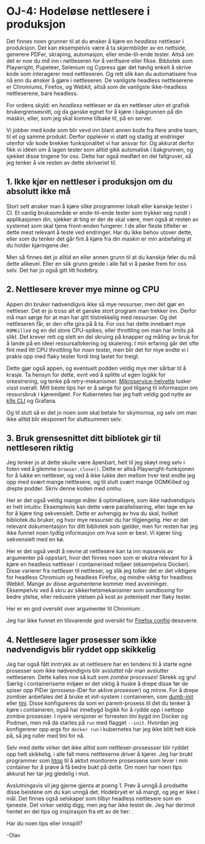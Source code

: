 # OJ-4: Hodeløse nettlesere i produksjon

Det finnes noen grunner til at du ønsker å kjøre en _headless_ nettleser i produksjon. Det kan eksempelvis være å ta skjermbilder av en nettside, generere PDFer, skraping, automasjon, eller ende-til-ende tester. Altså om det er noe du _må_ inn i nettleseren for å verifisere eller fikse.
Bibliotek som Playwright, Pupeteer, Selenium og Cypress gjør det høvlig enkelt å skrive kode som interagerer med nettleseren. Og rett slik kan du automatisere hva nå enn du ønsker å gjøre i nettleseren. De vanligste headless nettleserene er Chromiums, Firefox, og Webkit, altså som de vanligste ikke-headless nettleserene, bare headless.

For ordens skyld: en _headless_ nettleser er da en nettleser _uten_ et grafisk brukergrensesnitt, og da ganske egnet for å kjøre i bakgrunnen på din maskin, eller, som jeg skal komme tilbake til, på en server.

Vi jobber med kode som blir vevd inn blant annen kode fra flere andre team, til et og samme produkt. Derfor opplever vi støtt og stadig at endringer utenfor vår kode brekker funksjonalitet vi har ansvar for. Og akkurat derfor fikk vi idéen om å lagen tester som alltid gikk automatisk i bakgrunnen, og sjekket disse tingene for oss. Dette har også medført en del fallgruver, så jeg tenker å vie resten av dette skriveriet til.

## 1. Ikke kjør en nettleser i produksjon om du absolutt ikke må

Stort sett ønsker man å kjøre slike programmer lokalt eller kanskje tester i CI. Et vanlig bruksområde er ende-til-ende tester som trykker seg rundt i applikasjonen din, sjekker at ting er der de skal være, men også at resten av systemet som skal tjene front-enden fungerer. I de aller fleste tilfeller er dette mest relevant å teste ved endringer.
Har du ikke behov utover dette, eller som du tenker det går fint å kjøre fra din maskin er min anbefaling at du holder kjøringene der.

Men så finnes det jo alltid en eller annen grunn til at du kanskje føler du må dette alikevel. Eller en slik grunn greide i alle fall vi å pøske frem for oss selv. Det har jo også gitt litt hodebry.

## 2. Nettlesere krever mye minne og CPU

Appen din bruker nødvendigvis ikke så mye ressurser, men det gjør en nettleser. Det er jo tross alt et ganske stort program man trekker inn.
Derfor må man sørge for at man har gitt tilstrekkelig med ressurser. Og det nettleseren får, er den ofte gira på å ta. For oss har dette innebært mye `OOMKilled` og en del store CPU-spikes, eller throttling om man har limits på slikt. Det krever rett og slett en del skruing på knapper og måling av bruk for å lande på en ideel ressursallokering og skalering. I min erfaring går det ofte fint med litt CPU throttling for _noen_ tester, men blir det for mye endte vi i prakis opp med flaky tester fordi ting lastet for treigt.

Dette gjør også appen, og eventuelt podden veldig mye mer sårbar til å krasje. Ta hensyn for dette, evnt ved å splitte ut egen logikk for orkestrering, og tenke på retry-mekanismer. [Mikroservice-helvette](https://www.youtube.com/watch?v=y8OnoxKotPQ) lusker visst overalt. Mitt beste tips her er å sørge for god tilgang til informasjon om ressursbruk i kjøremiljøet. For Kubernetes har jeg hatt veldig god nytte av [k9s CLI](https://github.com/derailed/k9s) og Grafana.

Og til slutt så er det jo noen som skal betale for skymorroa, og selv om man ikke alltid blir eksponert for sluttsummen selv.

## 3. Bruk grensesnittet ditt bibliotek gir til nettleseren riktig

Jeg tenker jo at dette skulle være åpenbart, helt til jeg skøyt meg selv i foten ved å glemme `browser.close()`. Dette er altså Playwright-funksjonen for å lukke en nettleser, og ved å ikke lukke den mellom hver test endte jeg opp med svært mange nettlesere, og til slutt svært mange OOMKilled og drepte podder. Skriv denne koden med omhu.

Her er det også veldig mange måter å optimalisere, som ikke nødvendigvis er helt intuitiv. Eksemplevis kan dette være parallelisering, eller lage en kø for å kjøre ting sekvensielt.
Dette er avhengig av hva du skal, hvilket bibliotek du bruker, og hvor mye ressurser du har tilgjengelig. Her er det relevant dokumentasjon for ditt bibliotek som gjelder, men for resten har jeg ikke funnet noen tydlig informasjon om hva som er best. Vi kjører ting sekvensielt med en kø.

Her er det også verdt å nevne at nettlesere kan ta inn massevis av argumenter på oppstart, hvor det finnes noen som er ekstra relevant for å kjøre en headless nettleser i containerised miljøer (eksempelvis Docker). Disse varierer fra nettleser til nettleser, og slik jeg tolker det er det viktigere for headless Chromium og headless Firefox, og mindre viktig for headless Webkit. Mange av disse argumentene kommer med avveininger. Eksempelvis ved å skru av sikkerhetsmekanismer som _sandboxing_ for bedre ytelse, eller redusere ytelsen på kost av poteniselt mer flaky tester.

Her er en god oversikt over argumenter til Chromium: [](https://peter.sh/experiments/chromium-command-line-switches/).

Jeg har ikke funnet en tilsvarende god oversikt for [Firefox config](https://support.mozilla.org/en-US/kb/about-config-editor-firefox) dessverre.

## 4. Nettlesere lager prosesser som ikke nødvendigvis blir ryddet opp skikkelig

Jeg har også fått inntrykk av at nettlesere har en tendens til å starte egne prosesser som ikke nødvendigvis blir avsluttet når man avslutter nettleseren. Dette kalles noe så kult som _zombie processes_! Skrekk og gru! Særlig i containeriserte miljøer er det viktig å huske å drepe disse før de spiser opp PIDer (prossess-IDer for aktive prosesser) og minne. For å drepe zombier anbefales det å bruke et _init_-system i containeren, som [dumb-init](https://github.com/Yelp/dumb-init) eller [tini](https://github.com/krallin/tini). Disse konfigureres da som en parent-prosess til det du tenker å kjøre i containeren, også har innebygd logikk for å rydde opp i nettopp zombie prosesser. I nyere versjoner er forresten _tini_ bygd inn Docker og Podman, men må da startes på `run` med flagget `--init`. Hvordan jeg konfigererer opp args for `docker run` i kubernetes har jeg ikke blitt helt klok på, så jeg ruller med tini for nå.

Selv med dette virker det ikke alltid som nettleser-prosessser blir ryddet opp helt skikkelig, i alle fall mens nettleserne driver å kjører. Jeg har brukt programmer som [htop](https://htop.dev/) til å aktivt monitorere prosessene som lever i min container for å prøve å få bedre bukt på dette. Om noen har noen tips akkurat her tar jeg gledelig i mot.


Avslutningsvis vil jeg gjerne gjenta at poeng 1. Prøv å unngå å prodsette disse beistene om du kan unngå det. Hodebryet er så mangt, og jeg er ikke i mål. Det finnes også selskaper som tilbyr headless nettlesere som en tjeneste. Det virker veldig digg, men jeg har ikke testet de. Jeg har derimot hentet en del tips og inspirasjon fra ett av de her: [](https://www.browserless.io/blog/observations-running-headless-browser).

Har du noen tips eller innspill?

-Olav
